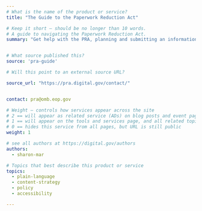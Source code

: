 ```yaml
---
# What is the name of the product or service?
title: "The Guide to the Paperwork Reduction Act"

# Keep it short — should be no longer than 10 words.
# A guide to navigating the Paperwork Reduction Act.
summary: "Get help with the PRA, planning and submitting an information request, and finding your agencies agency’s PRA contact."


# What source published this?
source: 'pra-guide'

# Will this point to an external source URL?

source_url: "https://pra.digital.gov/contact/"


contact: pra@omb.eop.gov

# Weight — controls how services appear across the site
# 2 == will appear as related service (ADs) on blog posts and event pages
# 1 == will appear on the tools and services page, and all related topic pages
# 0 == hides this service from all pages, but URL is still public
weight: 1

# see all authors at https://digital.gov/authors
authors:
  - sharon-mar

# Topics that best describe this product or service
topics:
  - plain-language
  - content-strategy
  - policy
  - accessibility

---
```

